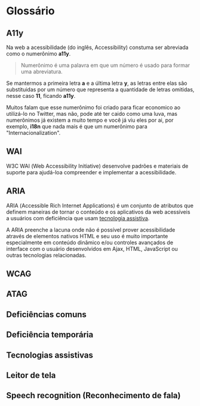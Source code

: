 # Glossário

## A11y
Na web a acessibilidade (do inglês, <span lang="en">Accessibility</span>) constuma ser abreviada como o numerônimo **a11y**. 

> Numerônimo é uma palavra em que um número é usado para formar uma abreviatura.

Se mantermos a primeira letra **a** e a última letra **y**, as letras entre elas são substituidas por um número que representa a quantidade de letras omitidas, nesse caso **11**, ficando **a11y**.

Muitos falam que esse numerônimo foi criado para ficar economico ao utilizá-lo no Twitter, mas não, pode até ter caido como uma luva, mas numerônimos já existem a muito tempo e você já viu eles por ai, por exemplo, **i18n** que nada mais é que um numerônimo para "<span lang="en">Internacionalization</span>".

## WAI
W3C WAI (<span lang="en">Web Accessibility Initiative</span>) desenvolve padrões e materiais de suporte para ajudá-loa compreender e implementar a acessibilidade.  

## ARIA
ARIA (<span lang="en">Accessible Rich Internet Applications</span>) é um conjunto de atributos que definem maneiras de tornar o conteúdo e os aplicativos da web acessíveis a usuários com deficiência que usam [tecnologia assistiva](#tecnologia-assistiva). 

A ARIA preenche a lacuna onde não é possível prover acessibilidade através de elementos nativos HTML e seu uso é muito importante especialmente em conteúdo dinâmico e/ou controles avançados de interface com o usuário desenvolvidos em Ajax, HTML, JavaScript ou outras tecnologias relacionadas.

## WCAG

## ATAG

## Deficiências comuns

## Deficiência temporária

## Tecnologias assistivas

## Leitor de tela

## <span lang="en">Speech recognition</span> (Reconhecimento de fala)